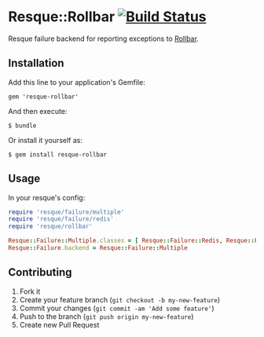 # Resque::Rollbar [![Build Status](https://travis-ci.org/dimko/resque-rollbar.png?branch=master)](https://travis-ci.org/dimko/resque-rollbar)

Resque failure backend for reporting exceptions to [Rollbar](https://rollbar.com).

## Installation

Add this line to your application's Gemfile:

    gem 'resque-rollbar'

And then execute:

    $ bundle

Or install it yourself as:

    $ gem install resque-rollbar

## Usage

In your resque's config:

```ruby
require 'resque/failure/multiple'
require 'resque/failure/redis'
require 'resque/rollbar'

Resque::Failure::Multiple.classes = [ Resque::Failure::Redis, Resque::Failure::Rollbar ]
Resque::Failure.backend = Resque::Failure::Multiple
```

## Contributing

1. Fork it
2. Create your feature branch (`git checkout -b my-new-feature`)
3. Commit your changes (`git commit -am 'Add some feature'`)
4. Push to the branch (`git push origin my-new-feature`)
5. Create new Pull Request
